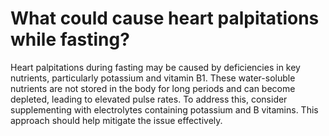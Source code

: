 # What could cause heart palpitations while fasting?

Heart palpitations during fasting may be caused by deficiencies in key nutrients, particularly potassium and vitamin B1. These water-soluble nutrients are not stored in the body for long periods and can become depleted, leading to elevated pulse rates. To address this, consider supplementing with electrolytes containing potassium and B vitamins. This approach should help mitigate the issue effectively.